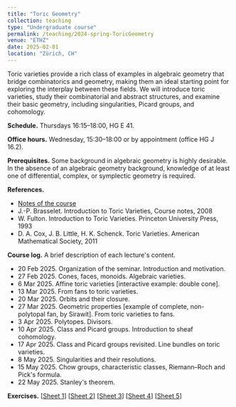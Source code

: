 ```yaml
---
title: "Toric Geometry"
collection: teaching
type: "Undergraduate course"
permalink: /teaching/2024-spring-ToricGeometry
venue: "ETHZ"
date: 2025-02-01
location: "Zürich, CH"
---
```


Toric varieties provide a rich class of examples in algebraic geometry that bridge combinatorics and geometry, making them an ideal starting point for exploring the interplay between these fields. We will introduce toric varieties, study their combinatorial and abstract structures, and examine their basic geometry, including singularities, Picard groups, and cohomology.

**Schedule.** Thursdays 16:15–18:00, HG E 41.

**Office hours.** Wednesday, 15:30–18:00 or by appointment (office HG J 16.2).

**Prerequisites.** Some background in algebraic geometry is highly desirable. In the absence of an algebraic geometry background, knowledge of at least one of differential, complex, or symplectic geometry is required.

**References.**
* [Notes of the course](http://agiacche.github.io/files/toric/ToricGeometryExerciseSheet1.pdf)
* J.-P. Brasselet. Introduction to Toric Varieties, Course notes, 2008
* W. Fulton. Introduction to Toric Varieties. Princeton University Press, 1993
* D. A. Cox, J. B. Little, H. K. Schenck. Toric Varieties. American Mathematical Society, 2011

**Course log.** A brief description of each lecture's content.
* 20 Feb 2025. Organization of the seminar. Introduction and motivation.
* 27 Feb 2025. Cones, faces, monoids. Algebraic varieties.
* 6 Mar 2025. Affine toric varieties [interactive example: double cone].
* 13 Mar 2025. From fans to toric varieties.
* 20 Mar 2025. Orbits and their closure.
* 27 Mar 2025. Geometric properties [example of complete, non-polytopal fan, by Sirawit]. From toric varieties to fans.
* 3 Apr 2025. Polytopes. Divisors.
* 10 Apr 2025. Class and Picard groups. Introduction to sheaf cohomology.
* 17 Apr 2025.  Class and Picard groups revisited. Line bundles on toric varieties.
* 8 May 2025. Singularities and their resolutions.
* 15 May 2025. Chow groups, characteristic classes, Riemann–Roch and Pick's formula.
* 22 May 2025. Stanley's theorem.

**Exercises.**
\[[Sheet 1](http://agiacche.github.io/files/toric/ToricGeometryExerciseSheet1.pdf)\] \[[Sheet 2](http://agiacche.github.io/files/toric/ToricGeometryExerciseSheet2.pdf)\] \[[Sheet 3](http://agiacche.github.io/files/toric/ToricGeometryExerciseSheet3.pdf)\] \[[Sheet 4](http://agiacche.github.io/files/toric/ToricGeometryExerciseSheet4.pdf)\] \[[Sheet 5](http://agiacche.github.io/files/toric/ToricGeometryExerciseSheet5.pdf)\]